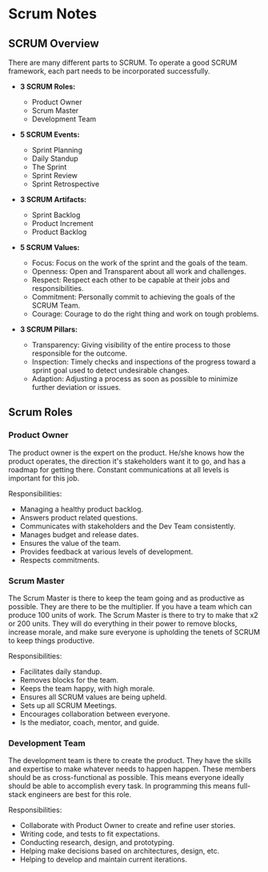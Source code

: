 # Scrum Notes

## SCRUM Overview

There are many different parts to SCRUM. To operate a good SCRUM framework, each part needs to be incorporated successfully.

- **3 SCRUM Roles:**

  - Product Owner
  - Scrum Master
  - Development Team

- **5 SCRUM Events:**

  - Sprint Planning
  - Daily Standup
  - The Sprint
  - Sprint Review
  - Sprint Retrospective

- **3 SCRUM Artifacts:**

  - Sprint Backlog
  - Product Increment
  - Product Backlog

- **5 SCRUM Values:**

  - Focus: Focus on the work of the sprint and the goals of the team.
  - Openness: Open and Transparent about all work and challenges.
  - Respect: Respect each other to be capable at their jobs and responsibilities.
  - Commitment: Personally commit to achieving the goals of the SCRUM Team.
  - Courage: Courage to do the right thing and work on tough problems.

- **3 SCRUM Pillars:**

  - Transparency: Giving visibility of the entire process to those responsible for the outcome.
  - Inspection: Timely checks and inspections of the progress toward a sprint goal used to detect undesirable changes.
  - Adaption: Adjusting a process as soon as possible to minimize further deviation or issues.

## Scrum Roles

### Product Owner

The product owner is the expert on the product. He/she knows how the product operates, the direction it's stakeholders want it to go, and has a roadmap for getting there. Constant communications at all levels is important for this job.

Responsibilities:

- Managing a healthy product backlog.
- Answers product related questions.
- Communicates with stakeholders and the Dev Team consistently.
- Manages budget and release dates.
- Ensures the value of the team.
- Provides feedback at various levels of development.
- Respects commitments.

### Scrum Master

The Scrum Master is there to keep the team going and as productive as possible. They are there to be the multiplier. If you have a team which can produce 100 units of work. The Scrum Master is there to try to make that x2 or 200 units. They will do everything in their power to remove blocks, increase morale, and make sure everyone is upholding the tenets of SCRUM to keep things productive.

Responsibilities:

- Facilitates daily standup.
- Removes blocks for the team.
- Keeps the team happy, with high morale.
- Ensures all SCRUM values are being upheld.
- Sets up all SCRUM Meetings.
- Encourages collaboration between everyone.
- Is the mediator, coach, mentor, and guide.

### Development Team

The development team is there to create the product. They have the skills and expertise to make whatever needs to happen happen. These members should be as cross-functional as possible. This means everyone ideally should be able to accomplish every task. In programming this means full-stack engineers are best for this role.

Responsibilities:

- Collaborate with Product Owner to create and refine user stories.
- Writing code, and tests to fit expectations.
- Conducting research, design, and prototyping.
- Helping make decisions based on architectures, design, etc.
- Helping to develop and maintain current iterations.

